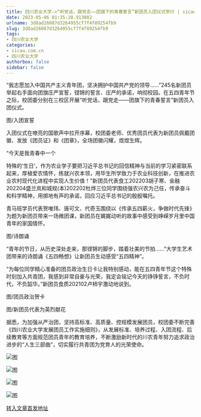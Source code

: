 ```yaml
---
title: 四川农业大学->“听党话，跟党走——团旗下的青春誓言”新团员入团仪式举行 | sicau.com.cn
date: 2023-05-06 01:35:20.913882
urlname: 3d8ad26087d3264955cf7f4f89254fb9
slug: 3d8ad26087d3264955cf7f4f89254fb9
tags: 
- 四川农业大学
categories:
- sicau.com.cn
- 四川农业大学
authorbox: false
sidebar: false
---
```

“我志愿加入中国共产主义青年团，坚决拥护中国共产党的领导……”245名新团员举起右手面向团旗庄严宣誓，铿锵的誓言、庄严的承诺，响彻校园。在五四青年节之际，校团委分别在三校区开展“听党话，跟党走——团旗下的青春誓言”新团员入团仪式。

图/入团宣誓

入团仪式在嘹亮的国歌声中拉开序幕，校团委老师、优秀团员代表为新团员佩戴团徽、发放《团员证》和《团章》，全场团徽闪耀，煜煜生辉。

“今天是我青春中一个
<!--more-->
特殊的‘生日’，作为农业学子要把习近平总书记的回信精神与当前的学习紧密联系起来，厚植爱农情怀，练就兴农本领，用毕生所学致力于农业科技创新，在推进农业农村现代化进程中实现人生价值！”新团员代表食工202203胡子寒、金融202204盛兰岚和城规(本)202202杜烨三位同学围绕强农兴农为己任，传承奋斗和科学精神，用掷地有声的承诺，回应习近平总书记的殷殷嘱托。

青马班学员代表贺唯玮、唐可文、代奇玉围绕以《传承五四薪火，争做时代先锋》为题为新团员带来一场微团课，新团员在娓娓动听的故事中感受到峥嵘岁月里中国青年的家国情怀。

图/诗朗诵

“青年的节日，从历史深处走来，那铿锵的脚步，踏着壮美的节拍……”大学生艺术团带来的诗朗诵《五四畅想》让新团员生动感受“五四精神”。  

“为每位同学精心准备的团员政治生日卡让我特别感动，能在五四青年节这个特殊时刻加入共青团，我感到非常自豪与光荣，我定会铭记今天的铮铮誓言，不负时代，不负韶华。”新团员食质202102卢柿宇激动地说到。

图/团员政治贺卡

图/新团员代表为英烈献花

据悉，为加强从严治团，坚持高标准、高质量、控规模发展团员，校团委不断完善《四川农业大学发展团员工作实施细则》，从发展标准、培养过程、入团流程、后续教育等方面规范团员青年的教育培养，不断激励新时代的川农青年努力追求政治进步的“人生三部曲”，切实履行共青团为党育人的光荣使命。

![图](https://news.sicau.edu.cn/__local/E/7E/A2/86622ADEE519685CDA5B54C580F_956BD317_20198.jpg)

![图](https://news.sicau.edu.cn/__local/2/5C/09/794C04B1BD23251FE40627C9C0B_CCD34E50_38812.jpg)

![图](https://news.sicau.edu.cn/__local/4/90/03/3772ACA7888710359BC81D09B97_0B9A8AAD_28A18.jpg)

![图](https://news.sicau.edu.cn/__local/9/41/A2/2A65017DB1A613CC22AC9D5139B_BE3CBF88_23A8B5.png)

[转入文章首发地址](https://news.sicau.edu.cn/info/1078/72095.htm)